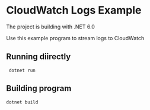 # CloudWatch Logs Example

The project is building with .NET 6.0

Use this example program to stream logs to CloudWatch

## Running diirectly

` dotnet run`

## Building program

`dotnet build`